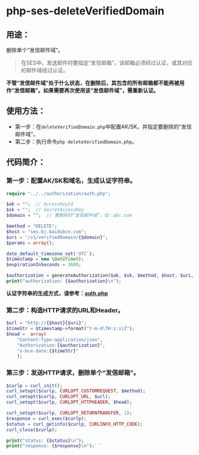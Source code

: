 # php-ses-deleteVerifiedDomain

## 用途：

删除单个“发信邮件域”。

> 在SES中，发送邮件时要指定“发信邮箱”，该邮箱必须经过认证，或其对应的邮件域经过认证。

**不管“发信邮件域”处于什么状态，在删除后，其包含的所有邮箱都不能再被用作“发信邮箱”。如果需要再次使用该“发信邮件域”，需重新认证。**

## 使用方法：

* 第一步：在`deleteVerifiedDomain.php`中配置AK/SK，并指定要删除的“发信邮件域”。
* 第二步：执行命令`php deleteVerifiedDomain.php`。

## 代码简介：

### 第一步：配置AK/SK和域名，生成认证字符串。

```php
require "../../authorization/auth.php";

$ak = "";  // AccessKeyId
$sk = "";  // SecretAccessKey
$domain = "";  // 要删除的“发信邮件域”，如：abc.com

$method = "DELETE";
$host = "ses.bj.baidubce.com";
$uri = "/v1/verifiedDomain/{$domain}";
$params = array();

date_default_timezone_set('UTC');
$timestamp = new \DateTime();
$expirationInSeconds = 3600;

$authorization = generateAuthorization($ak, $sk, $method, $host, $uri, $params, $timestamp, $expirationInSeconds);
print("authorization: {$authorization}\n");
```

**认证字符串的生成方式，请参考：[auth.php](../../authorization/auth.php)**

### 第二步：构造HTTP请求的URL和Header。

```php
$url = "http://{$host}{$uri}";
$timeStr = $timestamp->format("Y-m-d\TH:i:s\Z");
$head =  array(
    "Content-Type:application/json",
    "Authorization:{$authorization}",
    "x-bce-date:{$timeStr}"
    );
```

### 第三步：发送HTTP请求，删除单个“发信邮箱”。

```php
$curlp = curl_init();
curl_setopt($curlp, CURLOPT_CUSTOMREQUEST, $method);
curl_setopt($curlp, CURLOPT_URL, $url);
curl_setopt($curlp, CURLOPT_HTTPHEADER, $head);

curl_setopt($curlp, CURLOPT_RETURNTRANSFER, 1);
$response = curl_exec($curlp);
$status = curl_getinfo($curlp, CURLINFO_HTTP_CODE);
curl_close($curlp);

print("status: {$status}\n");
print("response: {$response}\n");```